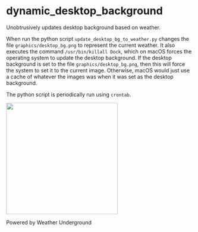 # dynamic_desktop_background
Unobtrusively updates desktop background based on weather.

When run the python script `update_desktop_bg_to_weather.py` changes the file `graphics/desktop_bg.png` to represent the current weather.
It also executes the command `/usr/bin/killall Dock`, which on macOS forces the operating system to update the desktop background.
If the desktop background is set to the file `graphics/desktop_bg.png`, then this will force the system to set it to the current image.
Otherwise, macOS would just use a cache of whatever the images was when it was set as the desktop background.

The python script is periodically run using `crontab`.

<a href="https://www.wunderground.com/"> <img src="https://icons.wxug.com/logos/PNG/wundergroundLogo_4c_horz.png" width=300> </a>

Powered by Weather Underground
